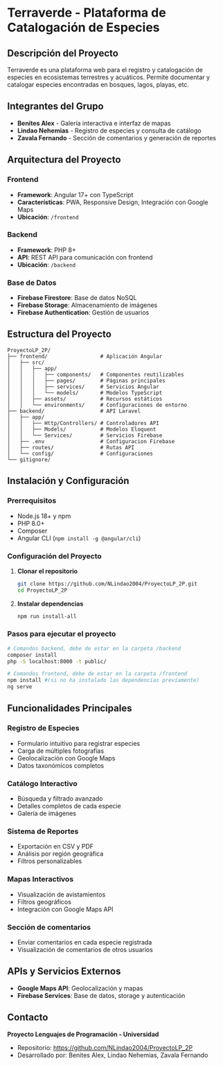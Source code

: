 # Terraverde - Plataforma de Catalogación de Especies

## Descripción del Proyecto

Terraverde es una plataforma web para el registro y catalogación de especies en ecosistemas terrestres y acuáticos. Permite documentar y catalogar especies encontradas en bosques, lagos, playas, etc.

## Integrantes del Grupo
- **Benites Alex** - Galería interactiva e interfaz de mapas
- **Lindao Nehemias** - Registro de especies y consulta de catálogo  
- **Zavala Fernando** - Sección de comentarios y generación de reportes

## Arquitectura del Proyecto

### Frontend
- **Framework**: Angular 17+ con TypeScript
- **Características**: PWA, Responsive Design, Integración con Google Maps
- **Ubicación**: `/frontend`

### Backend  
- **Framework**: PHP 8+ 
- **API**: REST API para comunicación con frontend
- **Ubicación**: `/backend`

### Base de Datos
- **Firebase Firestore**: Base de datos NoSQL
- **Firebase Storage**: Almacenamiento de imágenes
- **Firebase Authentication**: Gestión de usuarios

## Estructura del Proyecto

```
ProyectoLP_2P/
├── frontend/                 # Aplicación Angular
│   ├── src/
│   │   ├── app/
│   │   │   ├── components/   # Componentes reutilizables
│   │   │   ├── pages/        # Páginas principales
│   │   │   ├── services/     # Servicios Angular
│   │   │   └── models/       # Modelos TypeScript
│   │   ├── assets/           # Recursos estáticos
│   │   └── environments/     # Configuraciones de entorno
├── backend/                  # API Laravel
│   ├── app/
│   │   ├── Http/Controllers/ # Controladores API
│   │   ├── Models/           # Modelos Eloquent
│   │   └── Services/         # Servicios Firebase
│   ├── .env                  # Configuracion Firebase
│   ├── routes/               # Rutas API
│   └── config/               # Configuraciones                
└── gitignore/              
```

## Instalación y Configuración

### Prerrequisitos
- Node.js 18+ y npm
- PHP 8.0+
- Composer
- Angular CLI (`npm install -g @angular/cli`)

### Configuración del Proyecto

1. **Clonar el repositorio**
   ```bash
   git clone https://github.com/NLindao2004/ProyectoLP_2P.git
   cd ProyectoLP_2P
   ```

2. **Instalar dependencias**
   ```bash
   npm run install-all
   ```

### Pasos para ejecutar el proyecto

```bash
# Comandos backend, debe de estar en la carpeta /backend
composer install
php -S localhost:8000 -t public/

# Comandos frontend, debe de estar en la carpeta /frontend
npm install #(si no ha instalado las dependencias previamente)
ng serve
```

## Funcionalidades Principales

### Registro de Especies
- Formulario intuitivo para registrar especies
- Carga de múltiples fotografías
- Geolocalización con Google Maps
- Datos taxonómicos completos

### Catálogo Interactivo
- Búsqueda y filtrado avanzado
- Detalles completos de cada especie
- Galería de imágenes 

### Sistema de Reportes
- Exportación en CSV y PDF
- Análisis por región geográfica
- Filtros personalizables

### Mapas Interactivos
- Visualización de avistamientos
- Filtros geográficos
- Integración con Google Maps API

### Sección de comentarios 
- Enviar comentarios en cada especie registrada
- Visualización de comentarios de otros usuarios 


## APIs y Servicios Externos

- **Google Maps API**: Geolocalización y mapas
- **Firebase Services**: Base de datos, storage y autenticación


## Contacto

**Proyecto Lenguajes de Programación - Universidad**
- Repositorio: https://github.com/NLindao2004/ProyectoLP_2P
- Desarrollado por: Benites Alex, Lindao Nehemias, Zavala Fernando